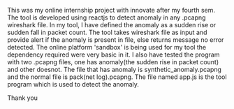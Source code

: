 This was my online internship project with innovate after my fourth sem.
The tool is developed using reactjs to detect anomaly in any .pcapng wireshark file. 
In my tool, I have defined the anomaly as a sudden rise or sudden fall in packet count. 
The tool takes wireshark file as input and provide alert if the anomaly is present in file, else returns message no error detected.
The online platform 'sandbox' is being used for my tool the dependency required were very basic in it. 
I also have tested the program with two .pcapng files, one has anomaly(the sudden rise in packet count) and other doesnot. The file that has anomaly is synthetic_anomaly.pcapng and the normal file is pack(net log).pcapng.
The file named app.js is the tool program which is used to detect the anomaly.

Thank you 
